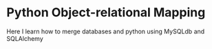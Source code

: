 # Python Object-relational Mapping

Here I learn how to merge databases and python using MySQLdb and SQLAlchemy 